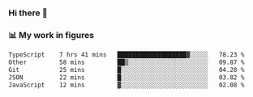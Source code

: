 ### Hi there 👋

### 📊 My work in figures

<!--START_SECTION:waka-->

```txt
TypeScript    7 hrs 41 mins   ███████████████████▓░░░░░   78.23 %
Other         58 mins         ██▒░░░░░░░░░░░░░░░░░░░░░░   09.87 %
Git           25 mins         █░░░░░░░░░░░░░░░░░░░░░░░░   04.28 %
JSON          22 mins         █░░░░░░░░░░░░░░░░░░░░░░░░   03.82 %
JavaScript    12 mins         ▓░░░░░░░░░░░░░░░░░░░░░░░░   02.08 %
```

<!--END_SECTION:waka-->

